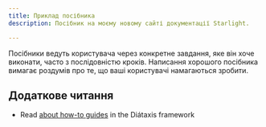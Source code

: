 ```yaml
---
title: Приклад посібника
description: Посібник на моєму новому сайті документації Starlight.

---
```


Посібники ведуть користувача через конкретне завдання, яке він хоче виконати, часто з послідовністю кроків.
Написання хорошого посібника вимагає роздумів про те, що ваші користувачі намагаються зробити.

## Додаткове читання

- Read [about how-to guides](https://diataxis.fr/how-to-guides/) in the Diátaxis framework